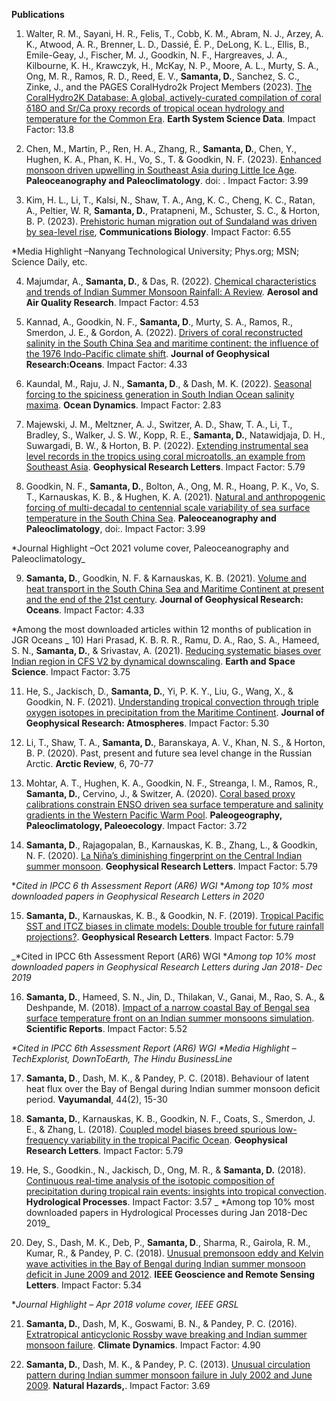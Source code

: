 

**Publications**

1) Walter, R. M., Sayani, H. R., Felis, T., Cobb, K. M., Abram, N. J., Arzey, A. K., Atwood, A.
R., Brenner, L. D., Dassié, É. P., DeLong, K. L., Ellis, B., Emile-Geay, J., Fischer, M. J.,
Goodkin, N. F., Hargreaves, J. A., Kilbourne, K. H., Krawczyk, H., McKay, N. P., Moore, A.
L., Murty, S. A., Ong, M. R., Ramos, R. D., Reed, E. V., **Samanta, D.**, Sanchez, S. C., Zinke,
J., and the PAGES CoralHydro2k Project Members (2023). [The CoralHydro2K Database: A
global, actively-curated compilation of coral δ18O and Sr/Ca proxy records of tropical ocean
hydrology and temperature for the Common Era](https://essd.copernicus.org/articles/15/2081/2023/). **Earth System Science Data**. Impact Factor: 13.8

2) Chen, M., Martin, P., Ren, H. A., Zhang, R., **Samanta, D.**, Chen, Y., Hughen, K. A., Phan,
K. H., Vo, S., T. & Goodkin, N. F. (2023). [Enhanced monsoon driven upwelling in Southeast
Asia during Little Ice Age](https://doi.org/10.1029/2022PA004546). **Paleoceanography and Paleoclimatology**. doi:
. Impact Factor: 3.99

3) Kim, H. L., Li, T., Kalsi, N., Shaw, T. A., Ang, K. C., Cheng, K. C., Ratan, A., Peltier, W. R,
**Samanta, D.**, Pratapneni, M., Schuster, S. C., & Horton, B. P. (2023). [Prehistoric human
migration out of Sundaland was driven by sea-level rise](https://doi.org/10.1038/s42003-023-04510-0), **Communications Biology**. Impact Factor: 6.55

*Media Highlight –Nanyang Technological University; Phys.org; MSN; Science Daily, etc.

4) Majumdar, A., **Samanta, D.**, & Das, R. (2022). [Chemical characteristics and trends of
Indian Summer Monsoon Rainfall: A Review](https://doi.org/10.4209/aaqr.220019). **Aerosol and Air Quality Research**. Impact Factor: 4.53

5) Kannad, A., Goodkin, N. F., **Samanta, D**., Murty, S. A., Ramos, R., Smerdon, J. E., &
Gordon, A. (2022). [Drivers of coral reconstructed salinity in the South China Sea and
maritime continent: the influence of the 1976 Indo-Pacific climate shift](https://doi.org/10.1029/2021JC017787). **Journal of
Geophysical Research:Oceans**. Impact Factor: 4.33

6) Kaundal, M., Raju, J. N., **Samanta, D**., & Dash, M. K. (2022). [Seasonal forcing to the
spiciness generation in South Indian Ocean salinity maxima](https://doi.org/10.1007/s10236-022-01502-2). **Ocean Dynamics**. Impact Factor: 2.83

7) Majewski, J. M., Meltzner, A. J., Switzer, A. D., Shaw, T. A., Li, T., Bradley, S., Walker, J. S.
W., Kopp, R. E., **Samanta, D.**, Natawidjaja, D. H., Suwargadi, B. W., & Horton, B. P. (2022).
[Extending instrumental sea level records in the tropics using coral microatolls, an example
from Southeast Asia](https://doi.org/10.1029/2021GL095710). **Geophysical Research Letters**. Impact Factor: 5.79

8) Goodkin, N. F., **Samanta, D.**, Bolton, A., Ong, M. R., Hoang, P. K., Vo, S. T., Karnauskas,
K. B., & Hughen, K. A. (2021). [Natural and anthropogenic forcing of multi-decadal to
centennial scale variability of sea surface temperature in the South China Sea](https://doi.org/10.1029/2021PA004233).
**Paleoceanography and Paleoclimatology**, doi:. Impact Factor: 3.99

*Journal Highlight –Oct 2021 volume cover, Paleoceanography and Paleoclimatology_

9) **Samanta, D.**, Goodkin, N. F. & Karnauskas, K. B. (2021). [Volume and heat transport in the
South China Sea and Maritime Continent at present and the end of the 21st century](https://doi.org/10.1029/2020JC016901). **Journal
of Geophysical Research: Oceans**. Impact Factor: 4.33

*Among the most downloaded articles within 12 months of publication in JGR Oceans
_
10) Hari Prasad, K. B. R. R., Ramu, D. A., Rao, S. A., Hameed, S. N., **Samanta, D.**, & Srivastav,
A. (2021). [Reducing systematic biases over Indian region in CFS V2 by dynamical
downscaling](https://doi.org/10.1029/2020EA001507). **Earth and Space Science**. Impact Factor: 3.75

11) He, S., Jackisch, D., **Samanta, D.**, Yi, P. K. Y., Liu, G., Wang, X., & Goodkin, N. F. (2021).
[Understanding tropical convection through triple oxygen isotopes in precipitation from the
Maritime Continent](https://doi.org/10.1029/2020JD033418). **Journal of Geophysical Research: Atmospheres**. Impact Factor: 5.30

12) Li, T., Shaw, T. A., **Samanta, D.**, Baranskaya, A. V., Khan, N. S., & Horton, B. P. (2020).
Past, present and future sea level change in the Russian Arctic. **Arctic Review**, 6, 70-77

13) Mohtar, A. T., Hughen, K. A., Goodkin, N. F., Streanga, I. M., Ramos, R., **Samanta, D.**,
Cervino, J., & Switzer, A. (2020). [Coral based proxy calibrations constrain ENSO driven sea
surface temperature and salinity gradients in the Western Pacific Warm Pool](https://doi.org/10.1016/j.palaeo.2020.110037).
**Paleogeography, Paleoclimatology, Paleoecology**. Impact Factor: 3.72

14) **Samanta, D**., Rajagopalan, B., Karnauskas, K. B., Zhang, L., & Goodkin, N. F. (2020). [La
Niña’s diminishing fingerprint on the Central Indian summer monsoon](https://doi.org/10.1029/2019GL086237). **Geophysical
Research Letters**. Impact Factor: 5.79

*_Cited in IPCC 6 th Assessment Report (AR6) WGI_
*_Among top 10% most downloaded papers in Geophysical Research Letters in 2020_

15) **Samanta, D.**, Karnauskas, K. B., & Goodkin, N. F. (2019). [Tropical Pacific SST and ITCZ
biases in climate models: Double trouble for future rainfall projections?](https://doi.org/10.1029/2018GL081363). **Geophysical
Research Letters**. Impact Factor: 5.79

_*Cited in IPCC 6th Assessment Report (AR6) WGI
*_Among top 10% most downloaded papers in Geophysical Research Letters during Jan 2018- Dec 2019_

16) **Samanta, D.**, Hameed, S. N., Jin, D., Thilakan, V., Ganai, M., Rao, S. A., & Deshpande, M.
(2018). [Impact of a narrow coastal Bay of Bengal sea surface temperature front on an Indian
summer monsoons simulation](https://doi.org/10.1038/s41598-018-35735-3). **Scientific Reports**. Impact Factor: 5.52

_*Cited in IPCC 6th Assessment Report (AR6) WGI
*Media Highlight – TechExplorist, DownToEarth, The Hindu BusinessLine_

17) **Samanta, D**., Dash, M. K., & Pandey, P. C. (2018). Behaviour of latent heat flux over the
Bay of Bengal during Indian summer monsoon deficit period. **Vayumandal**, 44(2), 15-30

18) **Samanta, D.**, Karnauskas, K. B., Goodkin, N. F., Coats, S., Smerdon, J. E., & Zhang, L.
(2018). [Coupled model biases breed spurious low-frequency variability in the tropical Pacific
Ocean](https://doi.org/10.1029/2018GL079455). **Geophysical Research Letters**. Impact Factor: 5.79

19) He, S., Goodkin., N., Jackisch, D., Ong, M. R., & **Samanta, D.** (2018). [Continuous real-time
analysis of the isotopic composition of precipitation during tropical rain events: insights into
tropical convection](https://doi.org/10.1002/hyp.11520). **Hydrological Processes**. Impact Factor: 3.57
_
*Among top 10% most downloaded papers in Hydrological Processes during Jan 2018-Dec 2019_

20) Dey, S., Dash, M. K., Deb, P., **Samanta, D**., Sharma, R., Gairola, R. M., Kumar, R., &
Pandey, P. C. (2018). [Unusual premonsoon eddy and Kelvin wave activities in the Bay of
Bengal during Indian summer monsoon deficit in June 2009 and 2012](https://doi.org/10.1109/LGRS.2018.2802543). **IEEE Geoscience
and Remote Sensing Letters**. Impact Factor: 5.34

*_Journal Highlight – Apr 2018 volume cover, IEEE GRSL_

21) **Samanta, D.**, Dash, M, K., Goswami, B. N., & Pandey, P. C. (2016). [Extratropical
anticyclonic Rossby wave breaking and Indian summer monsoon failure](https://doi.org/10.1007/s00382-015-2661-7). **Climate
Dynamics**. Impact Factor:
4.90

22) **Samanta, D.**, Dash, M. K., & Pandey, P. C. (2013). [Unusual circulation pattern during Indian
summer monsoon failure in July 2002 and June 2009](https://doi.org/10.1007/s11069-012-0357-4). **Natural Hazards,**. Impact Factor: 3.69
